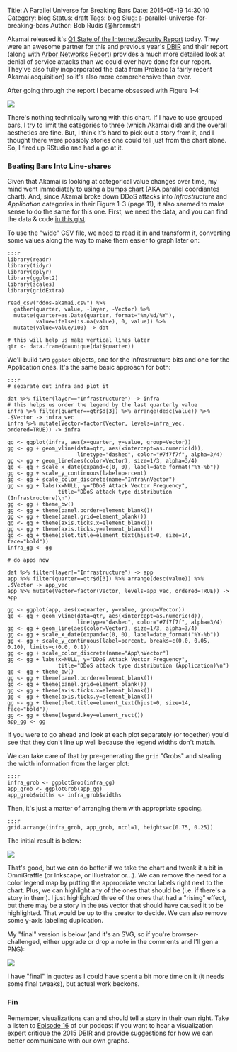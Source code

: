 Title: A Parallel Universe for Breaking Bars
Date: 2015-05-19 14:30:10
Category: blog
Status: draft
Tags: blog
Slug: a-parallel-universe-for-breaking-bars
Author: Bob Rudis (@hrbrmstr)

Akamai released it's [Q1 State of the Internet/Security Report](http://www.stateoftheinternet.com/resources-web-security-2015-q1-internet-security-report.html) today. They were an awesome partner for this and previous year's [DBIR](http://verizonenterprise.com/DBIR) and their report (along with [Arbor Networks Report](http://www.arbornetworks.com/resources/infrastructure-security-report)) provides a much more detailed look at denial of service attacks than we could ever have done for our report. They've also fully incporporated the data from Prolexic (a fairly recent Akamai acquisition) so it's also more comprehensive than ever.

After going through the report I became obsessed with Figure 1-4:

<img src="http://dds.ec/blog/images/2015/05/Fig1_4%20DDoS%20attack%20type%20distribution.jpg" style="max-width:100%"/>

There's nothing technically wrong with this chart. If I have to use grouped bars, I try to limit the categories to three (which Akamai did) and the overall aesthetics are fine. But, I think it's hard to pick out a story from it, and I thought there were possibly stories one could tell just from the chart alone. So, I fired up RStudio and had a go at it.

### Beating Bars Into Line-shares

Given that Akamai is looking at categorical value changes over time, my mind went immediately to using a [bumps chart](http://www.edwardtufte.com/bboard/q-and-a-fetch-msg?msg_id=0003nk) (AKA parallel coordiantes chart). And, since Akamai broke down DDoS attacks into _Infrastructure_ and _Application_ categories in their Figure 1-3 (page 11), it also seemed to make sense to do the same for this one. First, we need the data, and you can find the data & code [in this gist](https://gist.github.com/hrbrmstr/614c20583126ffe831cf).

To use the "wide" CSV file, we need to read it in and transform it, converting some values along the way to make them easier to graph later on:

    :::r
    library(readr)
    library(tidyr)
    library(dplyr)
    library(ggplot2)
    library(scales)
    library(gridExtra)
 
    read_csv("ddos-akamai.csv") %>%
      gather(quarter, value, -layer, -Vector) %>%
      mutate(quarter=as.Date(quarter, format="%m/%d/%Y"),
             value=ifelse(is.na(value), 0, value)) %>%
      mutate(value=value/100) -> dat
    
    # this will help us make vertical lines later 
    qtr <- data.frame(d=unique(dat$quarter))

We'll build two `ggplot` objects, one for the Infrastructure bits and one for the Application ones. It's the same basic approach for both:

    :::r
    # separate out infra and plot it
    
    dat %>% filter(layer=="Infrastructure") -> infra
    # this helps us order the legend by the last quarterly value
    infra %>% filter(quarter==qtr$d[3]) %>% arrange(desc(value)) %>% .$Vector -> infra_vec
    infra %>% mutate(Vector=factor(Vector, levels=infra_vec, ordered=TRUE)) -> infra
     
    gg <- ggplot(infra, aes(x=quarter, y=value, group=Vector))
    gg <- gg + geom_vline(data=qtr, aes(xintercept=as.numeric(d)),
                          linetype="dashed", color="#7f7f7f", alpha=3/4)
    gg <- gg + geom_line(aes(color=Vector), size=1/3, alpha=3/4)
    gg <- gg + scale_x_date(expand=c(0, 0), label=date_format("%Y-%b"))
    gg <- gg + scale_y_continuous(label=percent)
    gg <- gg + scale_color_discrete(name="Infra\nVector")
    gg <- gg + labs(x=NULL, y="DDoS Attack Vector Frequency", 
                    title="DDoS attack type distribution (Infrastructure)\n")
    gg <- gg + theme_bw()
    gg <- gg + theme(panel.border=element_blank())
    gg <- gg + theme(panel.grid=element_blank())
    gg <- gg + theme(axis.ticks.x=element_blank())
    gg <- gg + theme(axis.ticks.y=element_blank())
    gg <- gg + theme(plot.title=element_text(hjust=0, size=14, face="bold"))
    infra_gg <- gg
    
    # do apps now
    
    dat %>% filter(layer!="Infrastructure") -> app
    app %>% filter(quarter==qtr$d[3]) %>% arrange(desc(value)) %>% .$Vector -> app_vec
    app %>% mutate(Vector=factor(Vector, levels=app_vec, ordered=TRUE)) -> app
    
    gg <- ggplot(app, aes(x=quarter, y=value, group=Vector))
    gg <- gg + geom_vline(data=qtr, aes(xintercept=as.numeric(d)),
                          linetype="dashed", color="#7f7f7f", alpha=3/4)
    gg <- gg + geom_line(aes(color=Vector), size=1/3, alpha=3/4)
    gg <- gg + scale_x_date(expand=c(0, 0), label=date_format("%Y-%b"))
    gg <- gg + scale_y_continuous(label=percent, breaks=c(0.0, 0.05, 0.10), limits=c(0.0, 0.1))
    gg <- gg + scale_color_discrete(name="App\nVector")
    gg <- gg + labs(x=NULL, y="DDoS Attack Vector Frequency", 
                    title="DDoS attack type distribution (Application)\n")
    gg <- gg + theme_bw()
    gg <- gg + theme(panel.border=element_blank())
    gg <- gg + theme(panel.grid=element_blank())
    gg <- gg + theme(axis.ticks.x=element_blank())
    gg <- gg + theme(axis.ticks.y=element_blank())
    gg <- gg + theme(plot.title=element_text(hjust=0, size=14, face="bold"))
    gg <- gg + theme(legend.key=element_rect())
    app_gg <- gg

If you were to go ahead and look at each plot separately (or together) you'd see that they don't line up well because the legend widths don't match.

We can take care of that by pre-generating the `grid` "Grobs" and stealing the width information from the larger plot:

    :::r
    infra_grob <- ggplotGrob(infra_gg)
    app_grob <- ggplotGrob(app_gg)
    app_grob$widths <- infra_grob$widths

Then, it's just a matter of arranging them with appropriate spacing.

    :::r
    grid.arrange(infra_grob, app_grob, ncol=1, heights=c(0.75, 0.25))

The initial result is below:

<img src="http://dds.ec/blog/images/2015/05/f14.png" style="max-width:100%"/>

That's good, but we can do better if we take the chart and tweak it a bit in OmniGraffle (or Inkscape, or Illustrator or&hellip;). We can remove the need for a color legend map by putting the appropriate vector labels right next to the chart. Plus, we can highlight any of the ones that should be (i.e. if there's a story in them). I just highlighted three of the ones that had a "rising" effect, but there may be a story in the `DNS` vector that should have caused it to be highlighted. That would be up to the creator to decide. We can also remove some y-axis labeling duplication.

My "final" version is below (and it's an SVG, so if you're browser-challenged, either upgrade or drop a note in the comments and I'll gen a PNG):

<img src="http://rud.is/dl/fig1-4.svg" style="max-width:100%"/>

I have "final" in quotes as I could have spent a bit more time on it (it needs some final tweaks), but actual work beckons.

### Fin

Remember, visualizations can and should tell a story in their own right. Take a listen to [Episode 16](http://datadrivensecurity.info/podcast/data-driven-security-episode-16.html) of our podcast if you want to hear a visualization expert critique the 2015 DBIR and provide suggestions for how we can better communicate with our own graphs.
